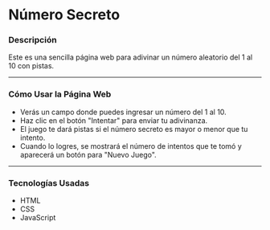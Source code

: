 #  Número Secreto

###  Descripción
Este es una sencilla página web para adivinar un número aleatorio del 1 al 10 con pistas.

---

###  Cómo Usar la Página Web
* Verás un campo donde puedes ingresar un número del 1 al 10.
* Haz clic en el botón "Intentar" para enviar tu adivinanza.
* El juego te dará pistas si el número secreto es mayor o menor que tu intento.
* Cuando lo logres, se mostrará el número de intentos que te tomó y aparecerá un botón para "Nuevo Juego".

---

###  Tecnologías Usadas
* HTML
* CSS
* JavaScript
